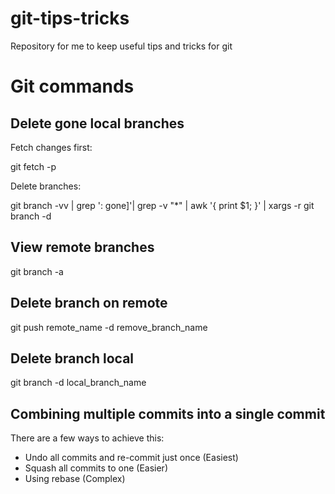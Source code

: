 # git-tips-tricks
Repository for me to keep useful tips and tricks for git

# Git commands

## Delete gone local branches

Fetch changes first:

git fetch -p

Delete branches:

git branch -vv | grep ': gone]'|  grep -v "\*" | awk '{ print $1; }' | xargs -r git branch -d

## View remote branches

git branch -a

## Delete branch on remote

git push remote_name -d remove_branch_name

## Delete branch local

git branch -d local_branch_name

## Combining multiple commits into a single commit

There are a few ways to achieve this:

- Undo all commits and re-commit just once (Easiest)
- Squash all commits to one (Easier)
- Using rebase (Complex)
